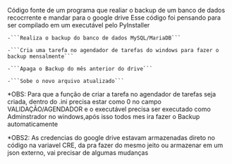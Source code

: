 Código fonte de um programa que realiar o backup de um banco de dados recocrrente e mandar para o google drive
Esse código foi pensando para ser compilado em um executável pelo PyInstaller

    -```Realiza o backup do banco de dados MySQL/MariaDB```
    
    -```Cria uma tarefa no agendador de tarefas do windows para fazer o backup mensalmente```
    
    -```Apaga o Backup do mês anterior do drive```
    
    -```Sobe o novo arquivo atualizado```

*OBS: Para que a função de criar a tarefa no agendador de tarefas seja criada, dentro do .ini precisa estar como 0 no campo VALIDAÇÃO/AGENDADOR e o executável precisa ser executado como Adminstrador no windows,após isso todos mes ira fazer o Backup automaticamente

*OBS2: As credencias do google drive estavam armazenadas direto no código na variavel CRE, da pra fazer do mesmo jeito ou armazenar em um json externo, vai precisar de algumas mudanças

